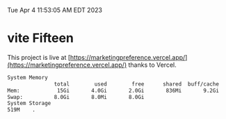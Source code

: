 Tue Apr  4 11:53:05 AM EDT 2023

# vite Fifteen


This project is live at [https://marketingpreference.vercel.app/](https://marketingpreference.vercel.app/) thanks to Vercel.

```bash
System Memory
               total        used        free      shared  buff/cache   available
Mem:            15Gi       4.0Gi       2.0Gi       836Mi       9.2Gi        10Gi
Swap:          8.0Gi       8.0Mi       8.0Gi
System Storage
519M	.
```
